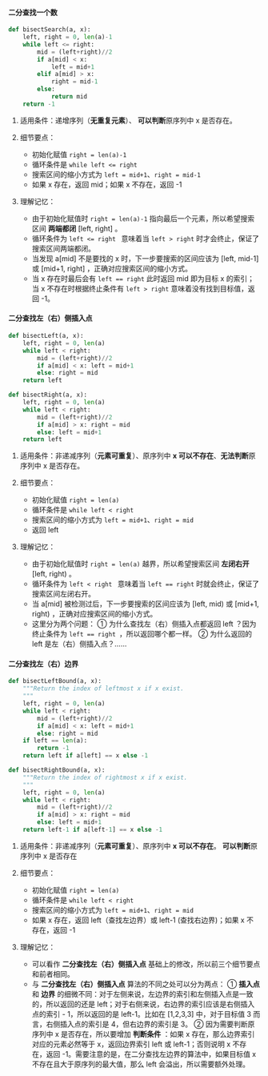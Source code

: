 #### 二分查找一个数

```python
def bisectSearch(a, x):
    left, right = 0, len(a)-1
    while left <= right:
        mid = (left+right)//2
        if a[mid] < x: 
            left = mid+1
        elif a[mid] > x: 
            right = mid-1
        else: 
            return mid
    return -1
```

1. 适用条件：递增序列（**无重复元素**）、 **可以判断**原序列中 x 是否存在。

2. 细节要点：
   - 初始化赋值 `right = len(a)-1`
   - 循环条件是 `while left <= right` 
   - 搜索区间的缩小方式为 `left = mid+1`、`right = mid-1`
   - 如果 x 存在，返回 mid；如果 x 不存在，返回 -1

3. 理解记忆：
   - 由于初始化赋值时 `right = len(a)-1` 指向最后一个元素，所以希望搜索区间 **两端都闭**  [left, right] 。
   - 循环条件为 `left <= right ` 意味着当 `left > right` 时才会终止，保证了搜索区间两端都闭。
   - 当发现 a[mid] 不是要找的 x 时，下一步要搜索的区间应该为 [left, mid-1] 或 [mid+1, right] ，正确对应搜索区间的缩小方式。
   - 当 x 存在时最后会有 `left == right` 此时返回 mid 即为目标 x 的索引；当 x 不存在时根据终止条件有 `left > right` 意味着没有找到目标值，返回 -1。



#### 二分查找左（右）侧插入点

```python
def bisectLeft(a, x):
    left, right = 0, len(a)
    while left < right:
        mid = (left+right)//2
        if a[mid] < x: left = mid+1
        else: right = mid
    return left

def bisectRight(a, x):
    left, right = 0, len(a)
    while left < right:
        mid = (left+right)//2
        if a[mid] > x: right = mid
        else: left = mid+1
    return left
```

1. 适用条件：非递减序列（**元素可重复**）、原序列中 **x 可以不存在**、**无法判断**原序列中 x 是否存在。

2. 细节要点：

   - 初始化赋值 `right = len(a)`
   - 循环条件是 `while left < right` 
   - 搜索区间的缩小方式为 `left = mid+1`、`right = mid`
   - 返回 left
   
3. 理解记忆：

   - 由于初始化赋值时 `right = len(a)` 越界，所以希望搜索区间 **左闭右开**  [left, right) 。
   - 循环条件为 `left < right ` 意味着当 `left == right` 时就会终止，保证了搜索区间左闭右开。
   - 当 a[mid] 被检测过后，下一步要搜索的区间应该为 [left, mid) 或 [mid+1, right) ，正确对应搜索区间的缩小方式。
   - 这里分为两个问题：
     ① 为什么查找左（右）侧插入点都返回 left ？因为终止条件为 `left == right `，所以返回哪个都一样。
     ② 为什么返回的 left 是左（右）侧插入点？……

#### 二分查找左（右）边界

```python
def bisectLeftBound(a, x):
    """Return the index of leftmost x if x exist.
    """
    left, right = 0, len(a)
    while left < right:
        mid = (left+right)//2
        if a[mid] < x: left = mid+1
        else: right = mid
    if left == len(a): 
        return -1
    return left if a[left] == x else -1

def bisectRightBound(a, x):
    """Return the index of rightmost x if x exist.
    """
    left, right = 0, len(a)
    while left < right:
        mid = (left+right)//2
        if a[mid] > x: right = mid
        else: left = mid+1
    return left-1 if a[left-1] == x else -1
```

1. 适用条件：非递减序列（**元素可重复**）、原序列中 **x 可以不存在**。 **可以判断**原序列中 x 是否存在

2. 细节要点：

   - 初始化赋值 `right = len(a)`
   - 循环条件是 `while left < right` 
   - 搜索区间的缩小方式为 `left = mid+1`、`right = mid`
   - 如果 x 存在，返回 left（查找左边界）或 left-1 (查找右边界)；如果 x 不存在，返回 -1

3. 理解记忆：

   - 可以看作  **二分查找左（右）侧插入点** 基础上的修改，所以前三个细节要点和前者相同。
   - 与 **二分查找左（右）侧插入点** 算法的不同之处可以分为两点：
     ① **插入点** 和 **边界** 的细微不同：对于左侧来说，左边界的索引和左侧插入点是一致的，所以返回的还是 left；对于右侧来说，右边界的索引应该是右侧插入点的索引 - 1，所以返回的是 left-1。比如在 [1,2,3,3] 中，对于目标值 3 而言，右侧插入点的索引是 4，但右边界的索引是 3。
     ② 因为需要判断原序列中 x 是否存在，所以要增加 **判断条件** ：如果 x 存在，那么边界索引对应的元素必然等于 x，返回边界索引 left 或 left-1；否则说明 x 不存在，返回 -1。需要注意的是，在二分查找左边界的算法中，如果目标值 x 不存在且大于原序列的最大值，那么 left 会溢出，所以需要额外处理。